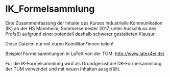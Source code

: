 # IK_Formelsammlung
Eine Zusammenfassung der Inhalte des Kurses Industrielle Kommunikation (IK) an der HS Mannheim, Sommersemester 2017, unter Ausschluss des Profs(!) aufgrund einer potentiell deshalb schwerer gestalteten Klausur.

Diese Dateien nur mit euren Komilliton*innen teilen! 

Beispiel Formelsammlungen in LaTeX von der TUM: http://www.latex4ei.de/ 

Für die IK-Formelsammlung wird als Grundgerüst die DK-Formelsammlung der TUM verwendet und mit neuen Inhalten ausgefüllt.
